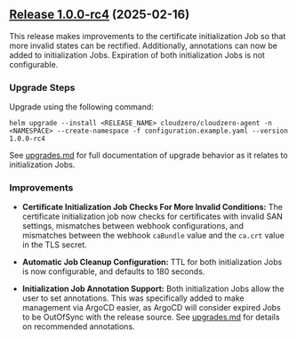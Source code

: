 ## [Release 1.0.0-rc4](https://github.com/Cloudzero/cloudzero-agent/compare/v1.0.0-rc3...v1.0.0-rc4) (2025-02-16)

This release makes improvements to the certificate initialization Job so that more invalid states can be rectified. Additionally, annotations can now be added to initialization Jobs. Expiration of both initialization Jobs is not configurable.

### Upgrade Steps

Upgrade using the following command:
```console
helm upgrade --install <RELEASE_NAME> cloudzero/cloudzero-agent -n <NAMESPACE> --create-namespace -f configuration.example.yaml --version 1.0.0-rc4
```

See [upgrades.md](../upgrades.md) for full documentation of upgrade behavior as it relates to initialization Jobs.

### Improvements
* **Certificate Initialization Job Checks For More Invalid Conditions:** The certificate initialization job now checks for certificates with invalid SAN settings, mismatches between webhook configurations, and mismatches between the webhook `caBundle` value and the `ca.crt` value in the TLS secret.

* **Automatic Job Cleanup Configuration:** TTL for both initialization Jobs is now configurable, and defaults to 180 seconds.

* **Initialization Job Annotation Support:** Both initialization Jobs allow the user to set annotations. This was specifically added to make management via ArgoCD easier, as ArgoCD will consider expired Jobs to be OutOfSync with the release source. See [upgrades.md](../upgrades.md) for details on recommended annotations.

